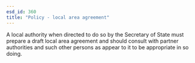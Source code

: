 ```yaml
---
esd_id: 360
title: "Policy - local area agreement"
---
```


A local authority when directed to do so by the Secretary of State must prepare a draft local area agreement and should consult with partner authorities and such other persons as appear to it to be appropriate in so doing.

